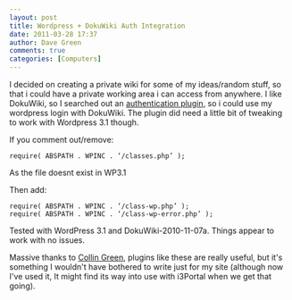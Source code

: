 ```yaml
---
layout: post
title: Wordpress + DokuWiki Auth Integration
date: 2011-03-28 17:37
author: Dave Green
comments: true
categories: [Computers]
---
```

I decided on creating a private wiki for some of my ideas/random stuff, so that i could have a private working area i can access from anywhere. I like DokuWiki, so I searched out an [authentication plugin](http://keeyai.com/projects-and-releases/dokuwiki-tools/dokuwiki-and-wordpress-3x-authentication-integration), so i could use my wordpress login with DokuWiki. The plugin did need a little bit of tweaking to work with Wordpress 3.1 though.

If you comment out/remove:

    require( ABSPATH . WPINC . ‘/classes.php’ );

As the file doesnt exist in WP3.1

Then add:

    require( ABSPATH . WPINC . ‘/class-wp.php’ );
    require( ABSPATH . WPINC . ‘/class-wp-error.php’ );

Tested with WordPress 3.1 and DokuWiki-2010-11-07a. Things appear to work with no issues.

Massive thanks to [Collin Green](http://keeyai.com/about), plugins like these are really useful, but it's something I wouldn't have bothered to write just for my site (although now I've used it, It might find its way into use with i3Portal when we get that going).
